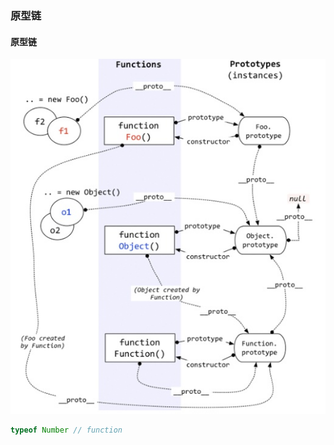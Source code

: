 ### 原型链

####  原型链
!["原型链"](../../images/js/prototype.jpeg "原型链")

```js 
typeof Number // function
```